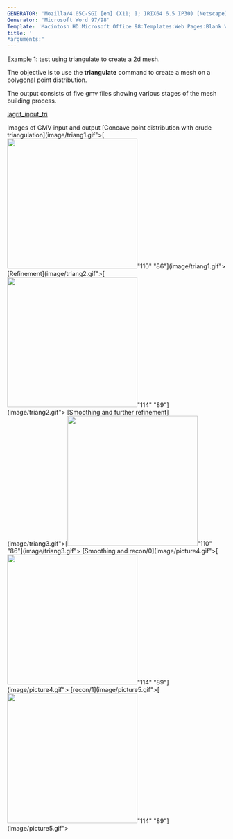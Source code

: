 ```yaml
---
GENERATOR: 'Mozilla/4.05C-SGI [en] (X11; I; IRIX64 6.5 IP30) [Netscape]'
Generator: 'Microsoft Word 97/98'
Template: 'Macintosh HD:Microsoft Office 98:Templates:Web Pages:Blank Web Page'
title: '
*arguments:'
---
```


Example 1: test using triangulate to create a 2d mesh.

 The objective is to use the **triangulate** command to create a mesh
 on a polygonal point distribution.

 The output consists of five gmv files showing various stages of the
 mesh building process.

 [lagrit\_input\_tri](../lagrit_input_tri)

Images of GMV input and output
[Concave point distribution with crude
triangulation](image/triang1.gif">[<img height="300" width="300" src="https://lanl.github.io/LaGriT/assets/images/triang1_tn.gif">"110"
"86"](image/triang1.gif">
[Refinement](image/triang2.gif">[<img height="300" width="300" src="https://lanl.github.io/LaGriT/assets/images/triang2_tn.gif">"114"
"89"](image/triang2.gif">
[Smoothing and further
refinement](image/triang3.gif">[<img height="300" width="300" src="https://lanl.github.io/LaGriT/assets/images/triang3_tn.gif">"110"
"86"](image/triang3.gif">
[Smoothing and
recon/0](image/picture4.gif">[<img height="300" width="300" src="https://lanl.github.io/LaGriT/assets/images/triang4_tn.gif">"114"
"89"](image/picture4.gif">
[recon/1](image/picture5.gif">[<img height="300" width="300" src="https://lanl.github.io/LaGriT/assets/images/triang5_tn.gif">"114"
"89"](image/picture5.gif">
